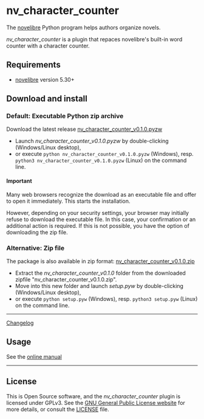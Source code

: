 # nv_character_counter

The [novelibre](https://github.com/peter88213/novelibre/) Python program helps authors organize novels.  

*nv_character_counter* is a plugin that repaces novelibre's built-in word counter with a character counter. 


## Requirements

- [novelibre](https://github.com/peter88213/novelibre/) version 5.30+

## Download and install

### Default: Executable Python zip archive

Download the latest release [nv_character_counter_v0.1.0.pyzw](https://github.com/peter88213/nv_character_counter/raw/main/dist/nv_character_counter_v0.1.0.pyzw)

- Launch *nv_character_counter_v0.1.0.pyzw* by double-clicking (Windows/Linux desktop),
- or execute `python nv_character_counter_v0.1.0.pyzw` (Windows), resp. `python3 nv_character_counter_v0.1.0.pyzw` (Linux) on the command line.

#### Important

Many web browsers recognize the download as an executable file and offer to open it immediately. 
This starts the installation.

However, depending on your security settings, your browser may 
initially  refuse  to download the executable file. 
In this case, your confirmation or an additional action is required. 
If this is not possible, you have the option of downloading 
the zip file. 


### Alternative: Zip file

The package is also available in zip format: [nv_character_counter_v0.1.0.zip](https://github.com/peter88213/nv_character_counter/raw/main/dist/nv_character_counter_v0.1.0.zip)

- Extract the *nv_character_counter_v0.1.0* folder from the downloaded zipfile "nv_character_counter_v0.1.0.zip".
- Move into this new folder and launch *setup.pyw* by double-clicking (Windows/Linux desktop), 
- or execute `python setup.pyw` (Windows), resp. `python3 setup.pyw` (Linux) on the command line.

---

[Changelog](docs/changelog.md)

## Usage

See the [online manual](docs/usage.md)

---

## License

This is Open Source software, and the *nv_character_counter* plugin is licensed under GPLv3. See the
[GNU General Public License website](https://www.gnu.org/licenses/gpl-3.0.en.html) for more
details, or consult the [LICENSE](https://github.com/peter88213/nv_character_counter/blob/main/LICENSE) file.
